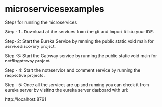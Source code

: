 # microservicesexamples

Steps for running the microservices

Step - 1 : Download all the services from the git and import it into your IDE.

Step- 2: Start the Eureka Service by running the public static void main for servicediscovery project.

Step -3: Start the Gateway service by running the public static void main for netflixgateway project.

Step - 4: Start the noteservice and comment service by running the respective projects.

Step - 5: Once all the services are up and running you can check it from eureka server by visiting the eureka server dasboard with url;

http://localhost:8761


